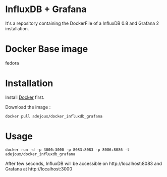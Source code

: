 InfluxDB + Grafana
============

It's a repository containing the DockerFile of a InfluxDB 0.8 and Grafana 2 installation.

Docker Base image
=================

fedora


Installation
==============

Install [Docker](https://www.docker.com/) first.

Download the image :

~~~
docker pull adejoux/docker_influxdb_grafana
~~~

Usage
=====

~~~
docker run -d -p 3000:3000 -p 8083:8083 -p 8086:8086 -t adejoux/docker_influxdb_grafana
~~~

After few seconds, InfluxDB will be accessible on http://localhost:8083 and Grafana at http://localhost:3000
